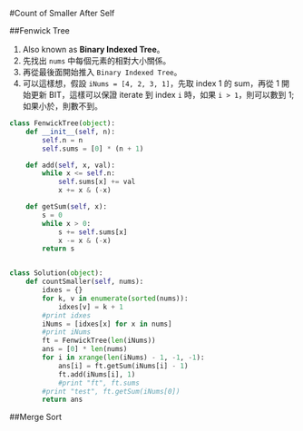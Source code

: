#Count of Smaller After Self

##Fenwick Tree

1. Also known as **Binary Indexed Tree**。
2. 先找出 ``nums`` 中每個元素的相對大小關係。
3. 再從最後面開始推入 ``Binary Indexed Tree``。
4. 可以這樣想，假設 ``iNums = [4, 2, 3, 1]``，先取 index 1 的 sum，再從 1 開始更新 BIT，這樣可以保證 iterate 到 index ``i`` 時，如果 ``i > 1``，則可以數到 1; 如果小於，則數不到。

```python
class FenwickTree(object):
    def __init__(self, n):
        self.n = n
        self.sums = [0] * (n + 1)

    def add(self, x, val):
        while x <= self.n:
            self.sums[x] += val
            x += x & (-x)

    def getSum(self, x):
        s = 0
        while x > 0:
            s += self.sums[x]
            x -= x & (-x)
        return s


class Solution(object):
    def countSmaller(self, nums):
        idxes = {}
        for k, v in enumerate(sorted(nums)):
            idxes[v] = k + 1
        #print idxes
        iNums = [idxes[x] for x in nums]
        #print iNums
        ft = FenwickTree(len(iNums))
        ans = [0] * len(nums)
        for i in xrange(len(iNums) - 1, -1, -1):
            ans[i] = ft.getSum(iNums[i] - 1)
            ft.add(iNums[i], 1)
            #print "ft", ft.sums
        #print "test", ft.getSum(iNums[0])
        return ans
```

##Merge Sort

